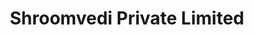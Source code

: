 ---
title: "Shroomvedi Private Limited"
url: /lucknow/shroomvedi-private-limited/
shop: Landwirtschaftlich
---